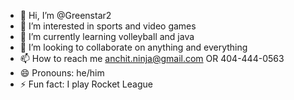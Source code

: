 - 👋 Hi, I’m @Greenstar2
- 👀 I’m interested in sports and video games
- 🌱 I’m currently learning volleyball and java
- 💞️ I’m looking to collaborate on anything and everything
- 📫 How to reach me anchit.ninja@gmail.com OR 404-444-0563
- 😄 Pronouns: he/him
- ⚡ Fun fact: I play Rocket League

<!---
Greenstar2/Greenstar2 is a ✨ special ✨ repository because its `README.md` (this file) appears on your GitHub profile.
You can click the Preview link to take a look at your changes.
--->
